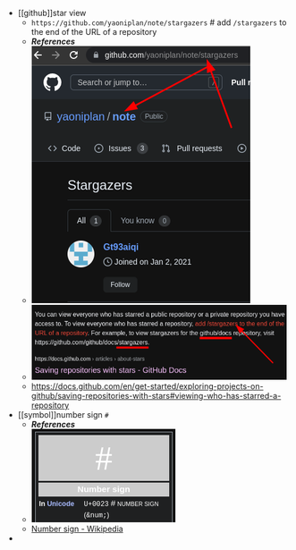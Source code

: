 - [[github]]star view
  * `https://github.com/yaoniplan/note/stargazers` # add `/stargazers` to the end of the URL of a repository
  * ***References***
  * ![image.png](./assets/image_1666062998847_0.png)
  * ![image.png](./assets/image_1666062913702_0.png)
  * https://docs.github.com/en/get-started/exploring-projects-on-github/saving-repositories-with-stars#viewing-who-has-starred-a-repository
- [[symbol]]number sign `#`
  * ***References***
  * ![image.png](./assets/image_1666081147177_0.png)
  * [Number sign - Wikipedia](https://en.wikipedia.org/wiki/Number_sign)
-
